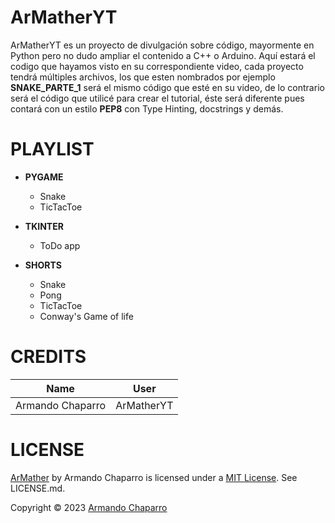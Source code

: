 # **ArMatherYT**
<!-- <img src="https://yt3.ggpht.com/ytc/AMLnZu8xK2yxwQ--61weAWy9Ugnm72WaP-iEXaxkT7sb=s48-c-k-c0x00ffffff-no-rj"
     alt="HTML image alt text"
     title="Optional image title"
     align="right"
     width="100px"
/> -->

ArMatherYT es un proyecto de divulgación sobre código, mayormente en Python pero no dudo
ampliar el contenido a C++ o Arduino. Aquí estará el codigo que hayamos visto en su 
correspondiente video, cada proyecto tendrá múltiples archivos, los que esten nombrados
por ejemplo **SNAKE_PARTE_1** será el mismo código que esté en su video, de lo contrario
será el código que utilicé para crear el tutorial, éste será diferente pues contará con
un estilo **PEP8** con Type Hinting, docstrings y demás.

# **PLAYLIST**
* **PYGAME**
    * Snake
    * TicTacToe
* **TKINTER**
    * ToDo app

* **SHORTS**
    * Snake
    * Pong
    * TicTacToe
    * Conway's Game of life

# **CREDITS**
| **Name**         | **User**         |
| ---------------- | ---------------- |
| Armando Chaparro | ArMatherYT       |

# **LICENSE**
[ArMather](https://github.com/ArMather/Completed) by Armando Chaparro is licensed under a [MIT License](https://mit-license.org/). See LICENSE.md.

Copyright © 2023 [Armando Chaparro](https://github.com/ArMatherYT)